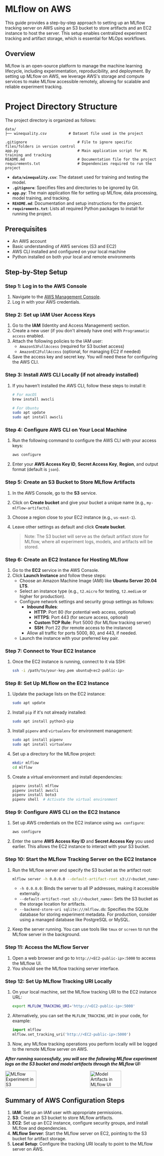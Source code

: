 
# MLflow on AWS

This guide provides a step-by-step approach to setting up an MLflow tracking server on AWS using an S3 bucket to store artifacts and an EC2 instance to host the server. This setup enables centralized experiment tracking and artifact storage, which is essential for MLOps workflows.

## Overview

MLflow is an open-source platform to manage the machine learning lifecycle, including experimentation, reproducibility, and deployment. By setting up MLflow on AWS, we leverage AWS's storage and compute services to make MLflow accessible remotely, allowing for scalable and reliable experiment tracking.


# Project Directory Structure

The project directory is organized as follows:

```
data/
├── winequality.csv          # Dataset file used in the project

.gitignore                       # File to ignore specific files/folders in version control
app.py                           # Main application script for ML training and tracking
README.md                        # Documentation file for the project
requirements.txt                 # Dependencies required to run the project
```

- **`data/winequality.csv`**: The dataset used for training and testing the model.
- **`.gitignore`**: Specifies files and directories to be ignored by Git.
- **`app.py`**: The main application file for setting up MLflow, data processing, model training, and tracking.
- **`README.md`**: Documentation and setup instructions for the project.
- **`requirements.txt`**: Lists all required Python packages to install for running the project.



## Prerequisites

- An AWS account
- Basic understanding of AWS services (S3 and EC2)
- AWS CLI installed and configured on your local machine
- Python installed on both your local and remote environments

## Step-by-Step Setup

### Step 1: Log in to the AWS Console

1. Navigate to the [AWS Management Console](https://aws.amazon.com/console/).
2. Log in with your AWS credentials.

### Step 2: Set up IAM User Access Keys

1. Go to the **IAM** (Identity and Access Management) section.
2. Create a new user (if you don't already have one) with `Programmatic access` enabled.
3. Attach the following policies to the IAM user:
   - `AmazonS3FullAccess` (required for S3 bucket access)
   - `AmazonEC2FullAccess` (optional, for managing EC2 if needed)
4. Save the access key and secret key. You will need these for configuring the AWS CLI.

### Step 3: Install AWS CLI Locally (if not already installed)

1. If you haven’t installed the AWS CLI, follow these steps to install it:

   ```bash
   # For macOS
   brew install awscli

   # For Ubuntu
   sudo apt update
   sudo apt install awscli
   ```

### Step 4: Configure AWS CLI on Your Local Machine

1. Run the following command to configure the AWS CLI with your access keys:

   ```bash
   aws configure
   ```

2. Enter your **AWS Access Key ID**, **Secret Access Key**, **Region**, and output format (default is `json`).

### Step 5: Create an S3 Bucket to Store MLflow Artifacts

1. In the AWS Console, go to the **S3** service.
2. Click on **Create bucket** and give your bucket a unique name (e.g., `my-mlflow-artifacts`).
3. Choose a region close to your EC2 instance (e.g., `us-east-1`).
4. Leave other settings as default and click **Create bucket**.

   > Note: The S3 bucket will serve as the default artifact store for MLflow, where all experiment logs, models, and artifacts will be stored.

### Step 6: Create an EC2 Instance for Hosting MLflow

1. Go to the **EC2** service in the AWS Console.
2. Click **Launch Instance** and follow these steps:
   - Choose an Amazon Machine Image (AMI) like **Ubuntu Server 20.04 LTS**.
   - Select an instance type (e.g., `t2.micro` for testing, `t2.medium` or higher for production).
   - Configure network settings and security group settings as follows:
     - **Inbound Rules**:
       - **HTTP**: Port 80 (for potential web access, optional)
       - **HTTPS**: Port 443 (for secure access, optional)
       - **Custom TCP Rule**: Port 5000 (for MLflow tracking server)
       - **SSH**: Port 22 (for remote access to the instance)
     - Allow all traffic for ports 5000, 80, and 443, if needed.
   - Launch the instance with your preferred key pair.

### Step 7: Connect to Your EC2 Instance

1. Once the EC2 instance is running, connect to it via SSH:
   ```bash
   ssh -i /path/to/your-key.pem ubuntu@<ec2-public-ip>
   ```

### Step 8: Set Up MLflow on the EC2 Instance

1. Update the package lists on the EC2 instance:
   ```bash
   sudo apt update
   ```

2. Install `pip` if it's not already installed:
   ```bash
   sudo apt install python3-pip
   ```

3. Install `pipenv` and `virtualenv` for environment management:
   ```bash
   sudo apt install pipenv
   sudo apt install virtualenv
   ```

4. Set up a directory for the MLflow project:
   ```bash
   mkdir mlflow
   cd mlflow
   ```

5. Create a virtual environment and install dependencies:
   ```bash
   pipenv install mlflow
   pipenv install awscli
   pipenv install boto3
   pipenv shell  # Activate the virtual environment
   ```

### Step 9: Configure AWS CLI on the EC2 Instance

1. Set up AWS credentials on the EC2 instance using `aws configure`:
   ```bash
   aws configure
   ```
   
2. Enter the same **AWS Access Key ID** and **Secret Access Key** you used earlier. This allows the EC2 instance to interact with your S3 bucket.

### Step 10: Start the MLflow Tracking Server on the EC2 Instance

1. Run the MLflow server and specify the S3 bucket as the artifact root:

   ```bash
   mlflow server -h 0.0.0.0 --default-artifact-root s3://<bucket_name> --backend-store-uri sqlite:///mlflow.db
   ```

   - `-h 0.0.0.0`: Binds the server to all IP addresses, making it accessible externally.
   - `--default-artifact-root s3://<bucket_name>`: Sets the S3 bucket as the storage location for artifacts.
   - `--backend-store-uri sqlite:///mlflow.db`: Specifies the SQLite database for storing experiment metadata. For production, consider using a managed database like PostgreSQL or MySQL.

2. Keep the server running. You can use tools like `tmux` or `screen` to run the MLflow server in the background.

### Step 11: Access the MLflow Server

1. Open a web browser and go to `http://<EC2-public-ip>:5000` to access the MLflow UI.
2. You should see the MLflow tracking server interface.

### Step 12: Set Up MLflow Tracking URI Locally

1. On your local machine, set the MLflow tracking URI to the EC2 instance URL:
   ```bash
   export MLFLOW_TRACKING_URI='http://<EC2-public-ip>:5000'
   ```

2. Alternatively, you can set the `MLFLOW_TRACKING_URI` in your code, for example:
   ```python
   import mlflow
   mlflow.set_tracking_uri('http://<EC2-public-ip>:5000')
   ```

3. Now, any MLflow tracking operations you perform locally will be logged to the remote MLflow server on AWS.

***After running successfully, you will see the following MLflow experiment logs on the S3 bucket and model artifacts through the MLflow UI:***

<div style="display: flex; justify-content: space-between;">
    <img src="images_demo/mlflow_experiment_in_s3.png" alt="MLflow Experiment in S3" width="45%" style="margin-right: 10px;"/>
    <img src="images_demo/model_artifacts_mlflow.png" alt="Model Artifacts in MLflow UI" width="45%"/>
</div>


## Summary of AWS Configuration Steps

1. **IAM**: Set up an IAM user with appropriate permissions.
2. **S3**: Create an S3 bucket to store MLflow artifacts.
3. **EC2**: Set up an EC2 instance, configure security groups, and install MLflow and dependencies.
4. **MLflow Server**: Start the MLflow server on EC2, pointing to the S3 bucket for artifact storage.
5. **Local Setup**: Configure the tracking URI locally to point to the MLflow server on AWS.

